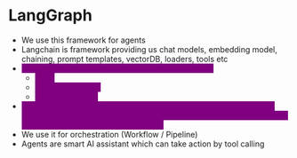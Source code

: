 # LangGraph

* We use this framework for agents
* Langchain is framework providing us chat models, embedding model, chaining, prompt templates, vectorDB, loaders, tools etc
* <mark style="color:purple;background-color:purple;">**LangGraph has been creating for agentic workflow**</mark>
  * <mark style="color:purple;background-color:purple;">**State**</mark>
  * <mark style="color:purple;background-color:purple;">**Nodes and edges**</mark>
  * <mark style="color:purple;background-color:purple;">**Creation of tools**</mark>
* <mark style="color:purple;background-color:purple;">**Langchain also provided different agentic classes but they thought instead of providing classes lets give to developers authority to create agents etc so they created langGraph**</mark>
* We use it for orchestration (Workflow /  Pipeline)
* Agents are smart AI assistant which can take action by tool calling

